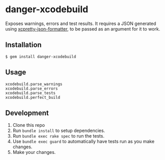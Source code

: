 # danger-xcodebuild

Exposes warnings, errors and test results. It requires a JSON generated using [xcpretty-json-formatter](https://github.com/marcelofabri/xcpretty-json-formatter), to be passed as an argument for it to work.

## Installation

    $ gem install danger-xcodebuild

## Usage

    xcodebuild.parse_warnings
    xcodebuild.parse_errors
    xcodebuild.parse_tests
    xcodebuild.perfect_build

## Development

1. Clone this repo
2. Run `bundle install` to setup dependencies.
3. Run `bundle exec rake spec` to run the tests.
4. Use `bundle exec guard` to automatically have tests run as you make changes.
5. Make your changes.
